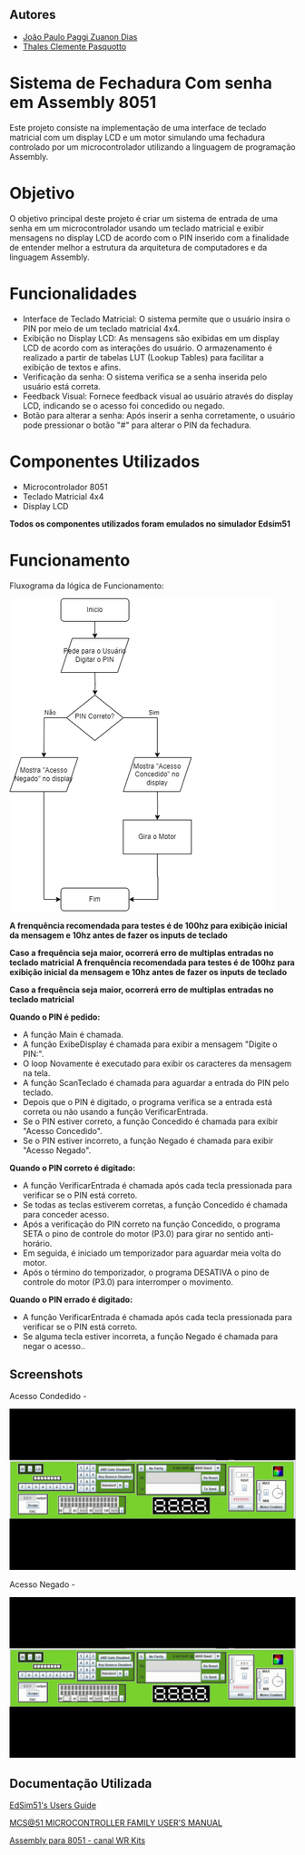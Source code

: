 
## Autores

- [João Paulo Paggi Zuanon Dias](https://github.com/nullifidianz)
- [Thales Clemente Pasquotto](https://github.com/thaleeews)

# Sistema de Fechadura Com senha em Assembly 8051

Este projeto consiste na implementação de uma interface de teclado matricial com um display LCD e um motor simulando uma fechadura controlado por um microcontrolador utilizando a linguagem de programação Assembly.

# Objetivo
O objetivo principal deste projeto é criar um sistema de entrada de uma senha em um microcontrolador usando um teclado matricial e exibir mensagens no display LCD de acordo com o PIN inserido com a finalidade de entender melhor a estrutura da arquitetura de computadores e da linguagem Assembly.

# Funcionalidades
- Interface de Teclado Matricial: O sistema permite que o usuário insira o PIN por meio de um teclado matricial 4x4.
- Exibição no Display LCD: As mensagens são exibidas em um display LCD de acordo com as interações do usuário. O armazenamento é realizado a partir de tabelas LUT (Lookup Tables) para facilitar a exibição de textos e afins.
- Verificação da senha: O sistema verifica se a senha inserida pelo usuário está correta.
- Feedback Visual: Fornece feedback visual ao usuário através do display LCD, indicando se o acesso foi concedido ou negado.
- Botão para alterar a senha: Após inserir a senha corretamente, o usuário pode pressionar o botão "#" para alterar o PIN da fechadura.
  
# Componentes Utilizados
- Microcontrolador 8051
- Teclado Matricial 4x4
- Display LCD

**Todos os componentes utilizados foram emulados no simulador Edsim51**


# Funcionamento

Fluxograma da lógica de Funcionamento:

![Fluxograma](https://github.com/nullifidianz/Fechadura-Assembly/blob/main/img/fluxograma.png)


**A frenquência recomendada para testes é de 100hz para exibição inicial da mensagem e 10hz antes de fazer os inputs de teclado**

**Caso a frequência seja maior, ocorrerá erro de multiplas entradas no teclado matricial**
**A frenquência recomendada para testes é de 100hz para exibição inicial da mensagem e 10hz antes de fazer os inputs de teclado**

**Caso a frequência seja maior, ocorrerá erro de multiplas entradas no teclado matricial**

**Quando o PIN é pedido:**
- A função Main é chamada.
- A função ExibeDisplay é chamada para exibir a mensagem "Digite o PIN:".
- O loop Novamente é executado para exibir os caracteres da mensagem na tela.
- A função ScanTeclado é chamada para aguardar a entrada do PIN pelo teclado.
- Depois que o PIN é digitado, o programa verifica se a entrada está correta ou não usando a função VerificarEntrada.
- Se o PIN estiver correto, a função Concedido é chamada para exibir "Acesso Concedido".
- Se o PIN estiver incorreto, a função Negado é chamada para exibir "Acesso Negado".

**Quando o PIN correto é digitado:**
- A função VerificarEntrada é chamada após cada tecla pressionada para verificar se o PIN está correto.
- Se todas as teclas estiverem corretas, a função Concedido é chamada para conceder acesso.
- Após a verificação do PIN correto na função Concedido, o programa SETA o pino de controle do motor (P3.0) para girar no sentido anti-horário.
- Em seguida, é iniciado um temporizador para aguardar meia volta do motor.
- Após o término do temporizador, o programa DESATIVA o pino de controle do motor (P3.0) para interromper o movimento.

**Quando o PIN errado é digitado:**
- A função VerificarEntrada é chamada após cada tecla pressionada para verificar se o PIN está correto.
- Se alguma tecla estiver incorreta, a função Negado é chamada para negar o acesso..




## Screenshots
Acesso Condedido - 

![Gif acesso_concedido](https://github.com/nullifidianz/Fechadura-Assembly/blob/main/img/acesso_concedido.gif)

Acesso Negado - 

![Gif acesso_negado](https://github.com/nullifidianz/Fechadura-Assembly/blob/main/img/acesso_negado.gif)


## Documentação Utilizada

[EdSim51's Users Guide](http://edsim51.com/simInstructions.html)

[MCS@51 MICROCONTROLLER FAMILY USER’S MANUAL](https://web.mit.edu/6.115/www/document/8051.pdf)

[Assembly para 8051 - canal WR Kits](https://www.youtube.com/@canalwrkits)
